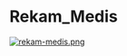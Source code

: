 # Rekam_Medis
[![rekam-medis.png](https://i.postimg.cc/g0L3fqzp/rekam-medis.png)](https://postimg.cc/67w7ZZ4b)
